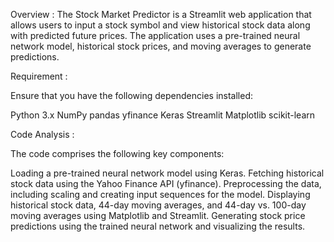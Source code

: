 Overview :
The Stock Market Predictor is a Streamlit web application that allows users to input a stock symbol and view historical stock data along with predicted future prices. The application uses a pre-trained neural network model, historical stock prices, and moving averages to generate predictions.

Requirement :

Ensure that you have the following dependencies installed:

Python 3.x
NumPy
pandas
yfinance
Keras
Streamlit
Matplotlib
scikit-learn

Code Analysis :

The code comprises the following key components:

Loading a pre-trained neural network model using Keras.
Fetching historical stock data using the Yahoo Finance API (yfinance).
Preprocessing the data, including scaling and creating input sequences for the model.
Displaying historical stock data, 44-day moving averages, and 44-day vs. 100-day moving averages using Matplotlib and Streamlit.
Generating stock price predictions using the trained neural network and visualizing the results.
